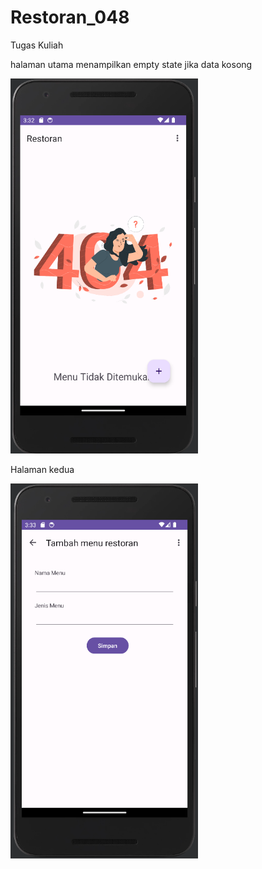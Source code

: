 # Restoran_048
 Tugas Kuliah 

halaman utama menampilkan empty state jika data kosong



<img src="https://github.com/Ivanza437/Restoran_048/blob/main/ScreenShoot/Restoran%201.PNG" width="300" height="600">






Halaman kedua


<img src="https://github.com/Ivanza437/Restoran_048/blob/main/ScreenShoot/Restoran%202.PNG" width="300" height="600">
